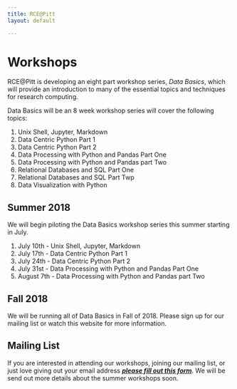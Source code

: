 ```yaml
---
title: RCE@Pitt
layout: default

---
```


# Workshops

RCE@Pitt is developing an eight part workshop series, *Data Basics*, which will provide an introduction to many of the essential topics and techniques for research computing.

Data Basics will be an 8 week workshop series will cover the following topics:

1. Unix Shell, Jupyter, Markdown
2. Data Centric Python Part 1
3. Data Centric Python Part 2
4. Data Processing with Python and Pandas Part One
5. Data Processing with Python and Pandas part Two
6. Relational Databases and SQL Part One
7. Relational Databases and SQL Part Twp
8. Data Visualization with Python

## Summer 2018

We will begin piloting the Data Basics workshop series this summer starting in July. 

1. July 10th - Unix Shell, Jupyter, Markdown
2. July 17th - Data Centric Python Part 1
3. July 24th - Data Centric Python Part 2
4. July 31st - Data Processing with Python and Pandas Part One
5. August 7th - Data Processing with Python and Pandas part Two


## Fall 2018

We will be running all of Data Basics in Fall of 2018. Please sign up for our mailing list or watch this website for more information.

## Mailing List

If you are interested in attending our workshops, joining our mailing list, or just love giving out your email address ***[please fill out this form](https://goo.gl/forms/wT2F0GtUu2xVnpLC2)***. We will be send out more details about the summer workshops soon.